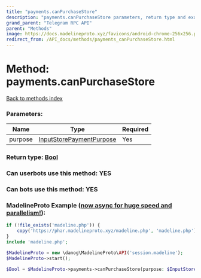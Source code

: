 ```yaml
---
title: "payments.canPurchaseStore"
description: "payments.canPurchaseStore parameters, return type and example"
grand_parent: "Telegram RPC API"
parent: "Methods"
image: https://docs.madelineproto.xyz/favicons/android-chrome-256x256.png
redirect_from: /API_docs/methods/payments_canPurchaseStore.html
---
```

# Method: payments.canPurchaseStore
[Back to methods index](index.html)



### Parameters:

| Name     |    Type       | Required |
|----------|---------------|----------|
|purpose|[InputStorePaymentPurpose](/API_docs/types/InputStorePaymentPurpose.html) | Yes|


### Return type: [Bool](/API_docs/types/Bool.html)

### Can userbots use this method: **YES**

### Can bots use this method: **YES**


### MadelineProto Example ([now async for huge speed and parallelism!](https://docs.madelineproto.xyz/docs/ASYNC.html)):


```php
if (!file_exists('madeline.php')) {
    copy('https://phar.madelineproto.xyz/madeline.php', 'madeline.php');
}
include 'madeline.php';

$MadelineProto = new \danog\MadelineProto\API('session.madeline');
$MadelineProto->start();

$Bool = $MadelineProto->payments->canPurchaseStore(purpose: $InputStorePaymentPurpose, );
```


